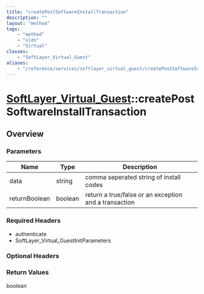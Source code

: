 ```yaml
---
title: "createPostSoftwareInstallTransaction"
description: ""
layout: "method"
tags:
    - "method"
    - "sldn"
    - "Virtual"
classes:
    - "SoftLayer_Virtual_Guest"
aliases:
    - "/reference/services/softlayer_virtual_guest/createPostSoftwareInstallTransaction"
---
```

# [SoftLayer_Virtual_Guest](/reference/services/SoftLayer_Virtual_Guest)::createPostSoftwareInstallTransaction




## Overview 


### Parameters 
|Name | Type | Description |
| --- | --- | --- |
|data| string| comma seperated string of install codes|
|returnBoolean| boolean| return a true/false or an exception and a transaction|


### Required Headers
* authenticate
* SoftLayer_Virtual_GuestInitParameters

### Optional Headers

### Return Values
boolean

